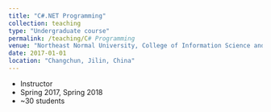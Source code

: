 ```yaml
---
title: "C#.NET Programming"
collection: teaching
type: "Undergraduate course"
permalink: /teaching/C# Programming
venue: "Northeast Normal University, College of Information Science and Technology"
date: 2017-01-01
location: "Changchun, Jilin, China"
---
```

* Instructor
* Spring 2017, Spring 2018
* ~30 students